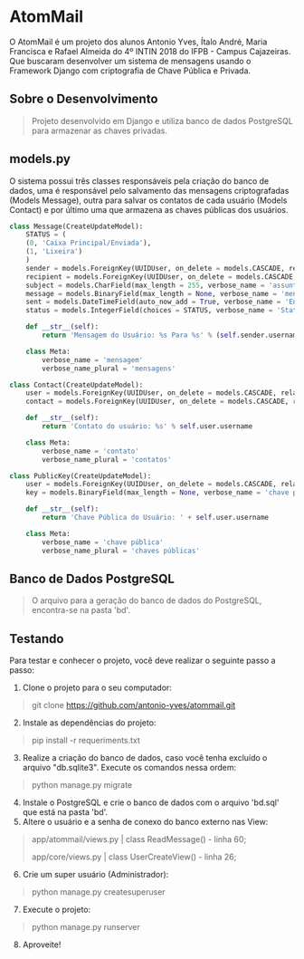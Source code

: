 # AtomMail

O AtomMail é um projeto dos alunos Antonio Yves, Ítalo André, Maria Francisca e Rafael Almeida do 4º INTIN 2018 do IFPB - Campus Cajazeiras. Que buscaram desenvolver um sistema de mensagens usando o Framework Django com criptografia de Chave Pública e Privada.

## Sobre o Desenvolvimento
> Projeto desenvolvido em Django e utiliza banco de dados PostgreSQL para armazenar as chaves privadas.

## models.py
O sistema possui três classes responsáveis pela criação do banco de dados, uma é responsável pelo salvamento das mensagens criptografadas (Models Message), outra para salvar os contatos de cada usuário (Models Contact) e por último uma que armazena as chaves públicas dos usuários.

```python
class Message(CreateUpdateModel):
	STATUS = (
	(0, 'Caixa Principal/Enviada'),
	(1, 'Lixeira')
	)
	sender = models.ForeignKey(UUIDUser, on_delete = models.CASCADE, related_name = 'senders', verbose_name = 'remetente')
	recipient = models.ForeignKey(UUIDUser, on_delete = models.CASCADE, related_name = 'recipients', verbose_name = 'destinatário')
	subject = models.CharField(max_length = 255, verbose_name = 'assunto', blank = True, null = True)
	message = models.BinaryField(max_length = None, verbose_name = 'mensagem', blank = True, null = True)
	sent = models.DateTimeField(auto_now_add = True, verbose_name = 'Enviado em')
	status = models.IntegerField(choices = STATUS, verbose_name = 'Status', default = 0)

	def __str__(self):
		return 'Mensagem do Usuário: %s Para %s' % (self.sender.username, self.recipient.username)

	class Meta:
		verbose_name = 'mensagem'
		verbose_name_plural = 'mensagens'
```

```python
class Contact(CreateUpdateModel):
	user = models.ForeignKey(UUIDUser, on_delete = models.CASCADE, related_name = 'users', verbose_name = 'usuário')
	contact = models.ForeignKey(UUIDUser, on_delete = models.CASCADE, related_name = 'contacts', verbose_name = 'contato')

	def __str__(self):
		return 'Contato do usuário: %s' % self.user.username

	class Meta:
		verbose_name = 'contato'
		verbose_name_plural = 'contatos'
```

```python
class PublicKey(CreateUpdateModel):
	user = models.ForeignKey(UUIDUser, on_delete = models.CASCADE, related_name = 'user', verbose_name = 'dono da chave')
	key = models.BinaryField(max_length = None, verbose_name = 'chave pública')

	def __str__(self):
		return 'Chave Pública do Usuário: ' + self.user.username

	class Meta:
		verbose_name = 'chave pública'
		verbose_name_plural = 'chaves públicas'
```

## Banco de Dados PostgreSQL
> O arquivo para a geração do banco de dados do PostgreSQL, encontra-se na pasta 'bd'.

## Testando
Para testar e conhecer o projeto, você deve realizar o seguinte passo a passo:
1. Clone o projeto para o seu computador:
> git clone https://github.com/antonio-yves/atommail.git
2. Instale as dependências do projeto:
> pip install -r requeriments.txt
3. Realize a criação do banco de dados, caso você tenha excluído o arquivo "db.sqlite3". Execute os comandos nessa ordem:
> python manage.py migrate
4. Instale o PostgreSQL e crie o banco de dados com o arquivo 'bd.sql' que está na pasta 'bd'.
5. Altere o usuário e a senha de conexo do banco externo nas View:
> app/atommail/views.py | class ReadMessage() - linha 60;
>
>app/core/views.py | class UserCreateView() - linha 26;
6. Crie um super usuário (Administrador):
> python manage.py createsuperuser
7. Execute o projeto:
> python manage.py runserver
8. Aproveite!


